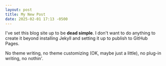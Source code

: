 ```yaml
---
layout: post
title: My New Post
date: 2025-02-01 17:13 -0500
---
```

I've set this blog site up to be **dead simple**. I don't want to do anything to create it beyond installing Jekyll and setting it up to publish to GitHub Pages.

No theme writing, no theme customizing (OK, maybe just a little), no plug-in writing, no nothin'.
